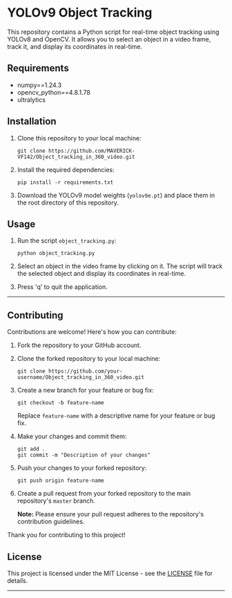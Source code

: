
# YOLOv9 Object Tracking

This repository contains a Python script for real-time object tracking using YOLOv8 and OpenCV. It allows you to select an object in a video frame, track it, and display its coordinates in real-time.

## Requirements

- numpy==1.24.3
- opencv_python==4.8.1.78
- ultralytics

## Installation

1. Clone this repository to your local machine:

   ```
   git clone https://github.com/MAVERICK-VF142/Object_tracking_in_360_video.git
   ```

2. Install the required dependencies:

   ```
   pip install -r requirements.txt
   ```

3. Download the YOLOv9 model weights (`yolov9e.pt`) and place them in the root directory of this repository.

## Usage

1. Run the script `object_tracking.py`:

   ```
   python object_tracking.py
   ```

2. Select an object in the video frame by clicking on it. The script will track the selected object and display its coordinates in real-time.

3. Press 'q' to quit the application.

---

## Contributing

Contributions are welcome! Here's how you can contribute:

1. Fork the repository to your GitHub account.

2. Clone the forked repository to your local machine:
   
   ```
   git clone https://github.com/your-username/Object_tracking_in_360_video.git
   ```

3. Create a new branch for your feature or bug fix:
   
   ```
   git checkout -b feature-name
   ```

   Replace `feature-name` with a descriptive name for your feature or bug fix.

4. Make your changes and commit them:
   
   ```
   git add .
   git commit -m "Description of your changes"
   ```

5. Push your changes to your forked repository:
   
   ```
   git push origin feature-name
   ```

6. Create a pull request from your forked repository to the main repository's `master` branch.

   **Note:** Please ensure your pull request adheres to the repository's contribution guidelines.

Thank you for contributing to this project!


## License

This project is licensed under the MIT License - see the [LICENSE](LICENSE) file for details.

---
